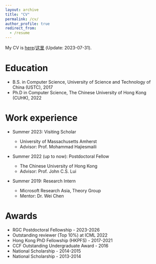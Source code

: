 ```yaml
---
layout: archive
title: "CV"
permalink: /cv/
author_profile: true
redirect_from:
  - /resume
---
```

My CV is [here](https://docs.google.com/document/d/1L4zCMMVrow_aNX06zff2QYTvS5xgllJS1QrS5xUuXdc/edit?usp=sharing)/[这里](https://docs.google.com/document/d/1ByNXayfOe4u-eIt144AbHxJkHrjPPYDDslOiJQvc_Io/edit?usp=sharing) (Update: 2023-07-31).

Education
======
* B.S. in Computer Science, University of Science and Technology of China (USTC), 2017
* Ph.D in Computer Science, The Chinese University of Hong Kong (CUHK), 2022

Work experience
======
* Summer 2023: Visiting Scholar
  * University of Massachusetts Amherst
  * Advisor: Prof. Mohammad Hajiesmaili
    
* Summer 2022 (up to now): Postdoctoral Fellow
  * The Chinese University of Hong Kong
  * Advisor: Prof. John C.S. Lui

* Summer 2019: Research Intern
  * Microsoft Research Asia, Theory Group
  * Mentor: Dr. Wei Chen
  
Awards
======
* RGC Postdoctoral Fellowship - 2023-2026
* Outstanding reviewer (Top 10%) at ICML 2022
* Hong Kong PhD Fellowship (HKPFS) - 2017-2021
* CCF Outstanding Undergraduate Award - 2016
* National Scholarship - 2014-2015
* National Scholarship - 2013-2014




